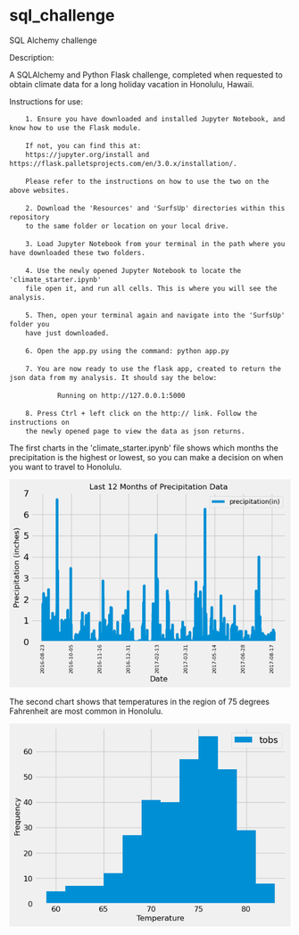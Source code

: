 # sql_challenge
SQL Alchemy challenge

Description:

A SQLAlchemy and Python Flask challenge, completed when requested to obtain climate data for a long holiday vacation in Honolulu, Hawaii.

Instructions for use:

        1. Ensure you have downloaded and installed Jupyter Notebook, and know how to use the Flask module.
        
        If not, you can find this at:
        https://jupyter.org/install and https://flask.palletsprojects.com/en/3.0.x/installation/.
        
        Please refer to the instructions on how to use the two on the above websites.

        2. Download the 'Resources' and 'SurfsUp' directories within this repository
        to the same folder or location on your local drive.

        3. Load Jupyter Notebook from your terminal in the path where you have downloaded these two folders.

        4. Use the newly opened Jupyter Notebook to locate the 'climate_starter.ipynb'
        file open it, and run all cells. This is where you will see the analysis.

        5. Then, open your terminal again and navigate into the 'SurfsUp' folder you
        have just downloaded.

        6. Open the app.py using the command: python app.py

        7. You are now ready to use the flask app, created to return the json data from my analysis. It should say the below:

                Running on http://127.0.0.1:5000
            
        8. Press Ctrl + left click on the http:// link. Follow the instructions on
        the newly opened page to view the data as json returns.

The first charts in the 'climate_starter.ipynb' file shows which months the precipitation is the highest or lowest, so you can make a decision on when you want to travel to Honolulu.

![Alt text](image.png)

The second chart shows that temperatures in the region of 75 degrees Fahrenheit are most common in Honolulu.

![Alt text](image-1.png)
